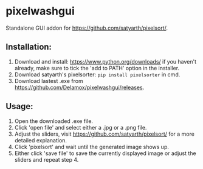 # pixelwashgui
Standalone GUI addon for https://github.com/satyarth/pixelsort/.

## Installation:

1) Download and install: https://www.python.org/downloads/ if you haven't already, make sure to tick the 'add to PATH' option in the installer.
2) Download satyarth's pixelsorter: `pip install pixelsorter` in cmd.
3) Download lastest .exe from https://github.com/Delamox/pixelwashgui/releases.

## Usage:

1) Open the downloaded .exe file.
2) Click 'open file' and select either a .jpg or a .png file.
3) Adjust the sliders, visit https://github.com/satyarth/pixelsort/ for a more detailed explanation.
4) Click 'pixelsort' and wait until the generated image shows up.
5) Either click 'save file' to save the currently displayed image or adjust the sliders and repeat step 4.
